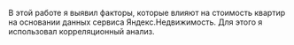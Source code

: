 В этой работе я выявил факторы, которые влияют на стоимость квартир на основании данных сервиса Яндекс.Недвижимость. Для этого я использовал корреляционный анализ.
